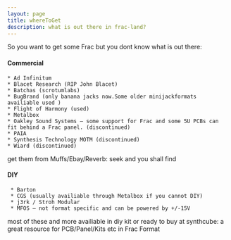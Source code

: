 ```yaml
---
layout: page
title: whereToGet
description: what is out there in frac-land?
---
```




So you want to get some Frac but you dont know what is out there:

#### Commercial


    * Ad Infinitum
    * Blacet Research (RIP John Blacet)
    * Batchas (scrotumlabs)
    * BugBrand (only banana jacks now.Some older minijackformats availiable used )
    * Flight of Harmony (used)
    * Metalbox
    * Oakley Sound Systems – some support for Frac and some 5U PCBs can fit behind a Frac panel. (discontinued)
    * PAIA 
    * Synthesis Technology MOTM (discontinued)
    * Wiard (discontinued)
    
   
 get them from Muffs/Ebay/Reverb: seek and you shall find
   
   
   
#### DIY
   
     * Barton
     * CGS (usually availiable through Metalbox if you cannot DIY)
     * j3rk / Stroh Modular
     * MFOS – not format specific and can be powered by +/-15V
 
 
most of these and more availiable in diy kit or ready to buy at synthcube: 
a great resource for PCB/Panel/Kits etc in Frac Format  




